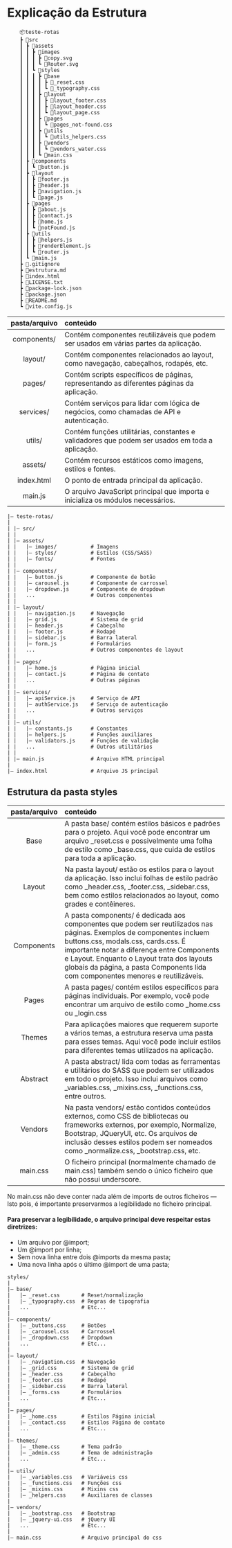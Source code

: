 # Explicação da Estrutura

```
    📦teste-rotas
    ┣ 📂src
    ┃ ┣ 📂assets
    ┃ ┃ ┣ 📂images
    ┃ ┃ ┃ ┣ 📜copy.svg
    ┃ ┃ ┃ ┗ 📜Router.svg
    ┃ ┃ ┗ 📂styles
    ┃ ┃ ┃ ┣ 📂base
    ┃ ┃ ┃ ┃ ┣ 📜_reset.css
    ┃ ┃ ┃ ┃ ┗ 📜_typography.css
    ┃ ┃ ┃ ┣ 📂layout
    ┃ ┃ ┃ ┃ ┣ 📜layout_footer.css
    ┃ ┃ ┃ ┃ ┣ 📜layout_header.css
    ┃ ┃ ┃ ┃ ┗ 📜layout_page.css
    ┃ ┃ ┃ ┣ 📂pages
    ┃ ┃ ┃ ┃ ┗ 📜pages_not-found.css
    ┃ ┃ ┃ ┣ 📂utils
    ┃ ┃ ┃ ┃ ┗ 📜utils_helpers.css
    ┃ ┃ ┃ ┣ 📂vendors
    ┃ ┃ ┃ ┃ ┗ 📜vendors_water.css
    ┃ ┃ ┃ ┗ 📜main.css
    ┃ ┣ 📂components
    ┃ ┃ ┗ 📜button.js
    ┃ ┣ 📂layout
    ┃ ┃ ┣ 📜footer.js
    ┃ ┃ ┣ 📜header.js
    ┃ ┃ ┣ 📜navigation.js
    ┃ ┃ ┗ 📜page.js
    ┃ ┣ 📂pages
    ┃ ┃ ┣ 📜about.js
    ┃ ┃ ┣ 📜contact.js
    ┃ ┃ ┣ 📜home.js
    ┃ ┃ ┗ 📜notFound.js
    ┃ ┣ 📂utils
    ┃ ┃ ┣ 📜helpers.js
    ┃ ┃ ┣ 📜renderElement.js
    ┃ ┃ ┗ 📜router.js
    ┃ ┗ 📜main.js
    ┣ 📜.gitignore
    ┣ 📜estrutura.md
    ┣ 📜index.html
    ┣ 📜LICENSE.txt
    ┣ 📜package-lock.json
    ┣ 📜package.json
    ┣ 📜README.md
    ┗ 📜vite.config.js
```

| pasta/arquivo | conteúdo |
|:---:|:---|
| components/ | Contém componentes reutilizáveis que podem ser usados em várias partes da aplicação. |
| layout/ | Contém componentes relacionados ao layout, como navegação, cabeçalhos, rodapés, etc. |
| pages/ | Contém scripts específicos de páginas, representando as diferentes páginas da aplicação. |
| services/ | Contém serviços para lidar com lógica de negócios, como chamadas de API e autenticação. |
| utils/ | Contém funções utilitárias, constantes e validadores que podem ser usados em toda a aplicação. |
| assets/ | Contém recursos estáticos como imagens, estilos e fontes. |
| index.html | O ponto de entrada principal da aplicação. |
| main.js | O arquivo JavaScript principal que importa e inicializa os módulos necessários. |

```
|– teste-rotas/
|
| |– src/
| |
| |– assets/
| |   |– images/           # Imagens
| |   |– styles/           # Estilos (CSS/SASS)
| |   |– fonts/            # Fontes
| |
| |– components/
| |   |– button.js         # Componente de botão
| |   |– carousel.js       # Componente de carrossel
| |   |– dropdown.js       # Componente de dropdown
| |   ...                  # Outros componentes
| |
| |– layout/
| |   |– navigation.js     # Navegação
| |   |– grid.js           # Sistema de grid
| |   |– header.js         # Cabeçalho
| |   |– footer.js         # Rodapé
| |   |– sidebar.js        # Barra lateral
| |   |– form.js           # Formulários
| |   ...                  # Outros componentes de layout
| |
| |– pages/
| |   |– home.js           # Página inicial
| |   |– contact.js        # Página de contato
| |   ...                  # Outras páginas
| |
| |– services/
| |   |– apiService.js     # Serviço de API
| |   |– authService.js    # Serviço de autenticação
| |   ...                  # Outros serviços
| |
| |– utils/
| |   |– constants.js      # Constantes
| |   |– helpers.js        # Funções auxiliares
| |   |– validators.js     # Funções de validação
| |   ...                  # Outros utilitários
| |
| |– main.js               # Arquivo HTML principal
|
|– index.html              # Arquivo JS principal
```

## Estrutura da pasta styles

| pasta/arquivo | conteúdo |
|:---:|:---|
| Base | A pasta base/ contém estilos básicos e padrões para o projeto. Aqui você pode encontrar um arquivo _reset.css e possivelmente uma folha de estilo como _base.css, que cuida de estilos para toda a aplicação.|
|Layout| Na pasta layout/ estão os estilos para o layout da aplicação. Isso inclui folhas de estilo padrão como _header.css, _footer.css, _sidebar.css, bem como estilos relacionados ao layout, como grades e contêineres.|
|Components|A pasta components/ é dedicada aos componentes que podem ser reutilizados nas páginas. Exemplos de componentes incluem buttons.css, modals.css, cards.css. É importante notar a diferença entre Components e Layout. Enquanto o Layout trata dos layouts globais da página, a pasta Components lida com componentes menores e reutilizáveis.|
|Pages|A pasta pages/ contém estilos específicos para páginas individuais. Por exemplo, você pode encontrar um arquivo de estilo como _home.css ou _login.css|
|Themes|Para aplicações maiores que requerem suporte a vários temas, a estrutura reserva uma pasta para esses temas. Aqui você pode incluir estilos para diferentes temas utilizados na aplicação.|
|Abstract|A pasta abstract/ lida com todas as ferramentas e utilitários do SASS que podem ser utilizados em todo o projeto. Isso inclui arquivos como _variables.css, _mixins.css, _functions.css, entre outros.|
|Vendors|Na pasta vendors/ estão contidos conteúdos externos, como CSS de bibliotecas ou frameworks externos, por exemplo, Normalize, Bootstrap, JQueryUI, etc. Os arquivos de inclusão desses estilos podem ser nomeados como _normalize.css, _bootstrap.css, etc.|
|main.css|O ficheiro principal (normalmente chamado de main.css) também sendo o único ficheiro que não possui underscore.|

No main.css não deve conter nada além de imports de outros ficheiros — Isto pois, é importante preservarmos a legibilidade no ficheiro principal.

#### Para preservar a legibilidade, o arquivo principal deve respeitar estas diretrizes:

- Um arquivo por @import;
- Um @import por linha;
- Sem nova linha entre dois @imports da mesma pasta;
- Uma nova linha após o último @import de uma pasta;

```
styles/
|
|– base/
|   |– _reset.css       # Reset/normalização
|   |– _typography.css  # Regras de tipografia
|   ...                 # Etc...
|
|– components/
|   |– _buttons.css     # Botões
|   |– _carousel.css    # Carrossel
|   |– _dropdown.css    # Dropdown
|   ...                 # Etc...
|
|– layout/
|   |– _navigation.css  # Navegação
|   |– _grid.css        # Sistema de grid
|   |– _header.css      # Cabeçalho
|   |– _footer.css      # Rodapé
|   |– _sidebar.css     # Barra lateral
|   |– _forms.css       # Formulários
|   ...                 # Etc...
|
|– pages/
|   |– _home.css        # Estilos Página inicial
|   |– _contact.css     # Estilos Página de contato
|   ...                 # Etc...
|
|– themes/
|   |– _theme.css       # Tema padrão
|   |– _admin.css       # Tema de administração
|   ...                 # Etc...
|
|– utils/
|   |– _variables.css   # Variáveis css
|   |– _functions.css   # Funções css
|   |– _mixins.css      # Mixins css
|   |– _helpers.css     # Auxiliares de classes
|
|– vendors/
|   |– _bootstrap.css   # Bootstrap
|   |– _jquery-ui.css   # jQuery UI
|   ...                 # Etc...
|
|– main.css             # Arquivo principal do css
```